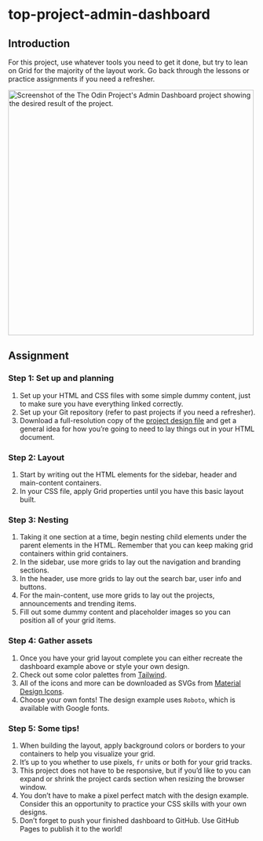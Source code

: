 # top-project-admin-dashboard

## Introduction
For this project, use whatever tools you need to get it done, but try to lean on Grid for the majority of the layout work. Go back through the lessons or practice assignments if you need a refresher.

<a href="url"><img src="https://cdn.statically.io/gh/TheOdinProject/curriculum/43cc6ab69fdfbef40d431a65677d2144668930ac/intermediate_html_css/grid/project_admin_dashboard/imgs/dashboard-project.png" height="500" alt="Screenshot of the The Odin Project's Admin Dashboard project showing the desired result of the project."></a>

## Assignment
### Step 1: Set up and planning
1.  Set up your HTML and CSS files with some simple dummy content, just to make sure you have everything linked correctly.
1. Set up your Git repository (refer to past projects if you need a refresher).
1. Download a full-resolution copy of the [project design file](https://cdn.statically.io/gh/TheOdinProject/curriculum/43cc6ab69fdfbef40d431a65677d2144668930ac/intermediate_html_css/grid/project_admin_dashboard/imgs/dashboard-project.png) and get a general idea for how you’re going to need to lay things out in your HTML document.
### Step 2: Layout
1. Start by writing out the HTML elements for the sidebar, header and main-content containers.
1. In your CSS file, apply Grid properties until you have this basic layout built.
### Step 3: Nesting
1. Taking it one section at a time, begin nesting child elements under the parent elements in the HTML. Remember that you can keep making grid containers within grid containers.
1. In the sidebar, use more grids to lay out the navigation and branding sections.
1. In the header, use more grids to lay out the search bar, user info and buttons.
1. For the main-content, use more grids to lay out the projects, announcements and trending items.
1. Fill out some dummy content and placeholder images so you can position all of your grid items.
### Step 4: Gather assets
1. Once you have your grid layout complete you can either recreate the dashboard example above or style your own design.
1. Check out some color palettes from [Tailwind](https://tailwindcss.com/docs/customizing-colors).
1. All of the icons and more can be downloaded as SVGs from [Material Design Icons](https://pictogrammers.com/library/mdi/).
1. Choose your own fonts! The design example uses `Roboto`, which is available with Google fonts.
### Step 5: Some tips!
1. When building the layout, apply background colors or borders to your containers to help you visualize your grid.
1. It’s up to you whether to use pixels, `fr` units or both for your grid tracks.
1. This project does not have to be responsive, but if you’d like to you can expand or shrink the project cards section when resizing the browser window.
1. You don’t have to make a pixel perfect match with the design example. Consider this an opportunity to practice your CSS skills with your own designs.
1. Don’t forget to push your finished dashboard to GitHub. Use GitHub Pages to publish it to the world!